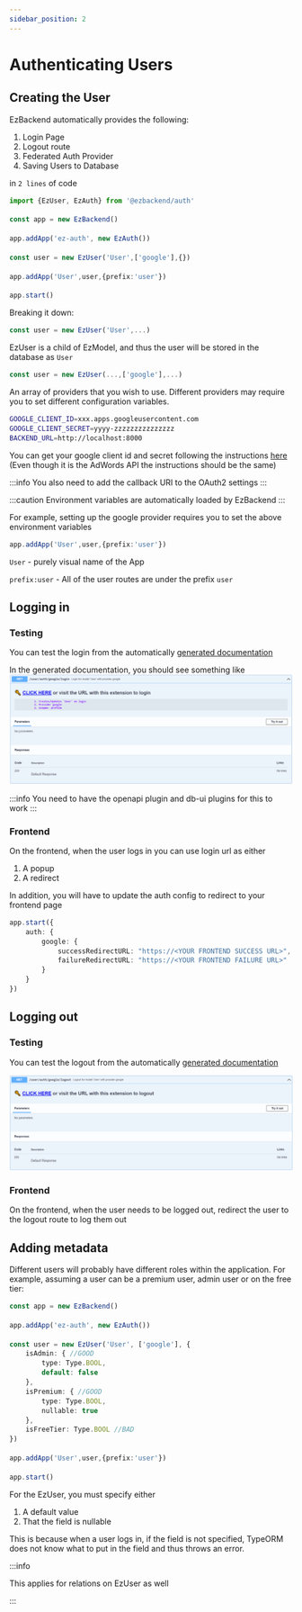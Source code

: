 ```yaml
---
sidebar_position: 2
---
```


# Authenticating Users

## Creating the User

EzBackend automatically provides the following:
1. Login Page
1. Logout route
1. Federated Auth Provider
1. Saving Users to Database

in `2 lines` of code

```ts {5-7}
import {EzUser, EzAuth} from '@ezbackend/auth'

const app = new EzBackend()

app.addApp('ez-auth', new EzAuth())

const user = new EzUser('User',['google'],{})

app.addApp('User',user,{prefix:'user'})

app.start()
```

Breaking it down:

```ts
const user = new EzUser('User',...)
```

EzUser is a child of EzModel, and thus the user will be stored in the database as `User`

```ts
const user = new EzUser(...,['google'],...)
```

An array of providers that you wish to use. Different providers may require you to set different configuration variables.

```bash
GOOGLE_CLIENT_ID=xxx.apps.googleusercontent.com
GOOGLE_CLIENT_SECRET=yyyy-zzzzzzzzzzzzzzz
BACKEND_URL=http://localhost:8000
```

You can get your google client id and secret following the instructions [here](https://developers.google.com/adwords/api/docs/guides/authentication#webapp) (Even though it is the AdWords API the instructions should be the same)

:::info
You also need to add the callback URI to the OAuth2 settings
:::

:::caution
Environment variables are automatically loaded by EzBackend
:::

For example, setting up the google provider requires you to set the above environment variables

<!-- TODO: Consider if loading environment variables automatically is a good idea (consider load order as well) -->

```ts
app.addApp('User',user,{prefix:'user'})
```

`User` - purely visual name of the App

`prefix:user` - All of the user routes are under the prefix `user`

## Logging in

### Testing

You can test the login from the automatically [generated documentation](http://localhost:8000/docs/static/index.html#/default/get_user_auth_google_login)

In the generated documentation, you should see something like
![sample-login](sample-login.png)

:::info
You need to have the openapi plugin and db-ui plugins for this to work
:::

### Frontend

On the frontend, when the user logs in you can use login url as either
<!-- TODO: Check if the popup method really works -->
1. A popup
1. A redirect

In addition, you will have to update the auth config to redirect to your frontend page

```ts
app.start({
    auth: {
        google: {
            successRedirectURL: "https://<YOUR FRONTEND SUCCESS URL>",
            failureRedirectURL: "https://<YOUR FRONTEND FAILURE URL>"
        }
    }
})
```

## Logging out

### Testing

You can test the logout from the automatically [generated documentation](http://localhost:8000/docs/static/index.html#/default/get_user_auth_google_logout)

![sample-logout](sample-logout.png)

### Frontend

On the frontend, when the user needs to be logged out, redirect the user to the logout route to log them out

<!-- TODO: Code examples for frontend -->

## Adding metadata

Different users will probably have different roles within the application. For example, assuming a user can be a premium user, admin user or on the free tier:

```ts
const app = new EzBackend()

app.addApp('ez-auth', new EzAuth())

const user = new EzUser('User', ['google'], {
    isAdmin: { //GOOD
        type: Type.BOOL,
        default: false
    },
    isPremium: { //GOOD
        type: Type.BOOL,
        nullable: true
    },
    isFreeTier: Type.BOOL //BAD
})

app.addApp('User',user,{prefix:'user'})

app.start()
```

For the EzUser, you must specify either
1. A default value
1. That the field is nullable

This is because when a user logs in, if the field is not specified, TypeORM does not know what to put in the field and thus throws an error.

:::info

This applies for relations on EzUser as well

:::

<!-- TODO: Create test cases for relations on EzUser -->
